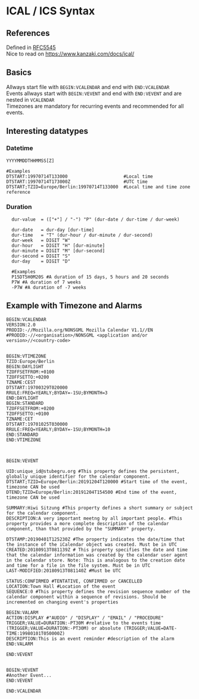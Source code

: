 # ICAL / ICS Syntax

## References
Defined in [RFC5545](https://datatracker.ietf.org/doc/html/rfc5545)   
Nice to read on https://www.kanzaki.com/docs/ical/

## Basics
Allways start file with `BEGIN:VCALENDAR` and end with `END:VCALENDAR`    
Events allways start with `BEGIN:VEVENT` and end with `END:VEVENT` and are nested in `VCALENDAR`    
Timezones are mandatory for recurring events and recommended for all events.    

## Interesting datatypes

### Datetime
```shell
YYYYMMDDTHHMMSS[Z]

#Examples
DTSTART:19970714T133000                     #Local time
DTSTART:19970714T173000Z                    #UTC time
DTSTART;TZID=Europe/Berlin:19970714T133000  #Local time and time zone reference
```

### Duration
```shell
  dur-value  = (["+"] / "-") "P" (dur-date / dur-time / dur-week)

  dur-date   = dur-day [dur-time]
  dur-time   = "T" (dur-hour / dur-minute / dur-second)
  dur-week   = DIGIT "W"
  dur-hour   = DIGIT "H" [dur-minute]
  dur-minute = DIGIT "M" [dur-second]
  dur-second = DIGIT "S"
  dur-day    = DIGIT "D"

  #Examples
  P15DT5H0M20S #A duration of 15 days, 5 hours and 20 seconds
  P7W #A duration of 7 weeks
  -P7W #A duration of -7 weeks
```

## Example with Timezone and Alarms

```shell
BEGIN:VCALENDAR
VERSION:2.0
PRODID:-//Mozilla.org/NONSGML Mozilla Calendar V1.1//EN #PRODID:-//<organisation>/NONSGML <application and/or version>//<country-code>


BEGIN:VTIMEZONE
TZID:Europe/Berlin
BEGIN:DAYLIGHT
TZOFFSETFROM:+0100
TZOFFSETTO:+0200
TZNAME:CEST
DTSTART:19700329T020000
RRULE:FREQ=YEARLY;BYDAY=-1SU;BYMONTH=3
END:DAYLIGHT
BEGIN:STANDARD
TZOFFSETFROM:+0200
TZOFFSETTO:+0100
TZNAME:CET
DTSTART:19701025T030000
RRULE:FREQ=YEARLY;BYDAY=-1SU;BYMONTH=10
END:STANDARD
END:VTIMEZONE



BEGIN:VEVENT

UID:unique_id@stubegru.org #This property defines the persistent, globally unique identifier for the calendar component.
DTSTART;TZID=Europe/Berlin:20191204T120000 #Start time of the event, timezone CAN be used
DTEND;TZID=Europe/Berlin:20191204T154500 #End time of the event, timezone CAN be used

SUMMARY:Hiwi Sitzung #This property defines a short summary or subject for the calendar component.
DESCRIPTION:A very important meetng by all important people. #This property provides a more complete description of the calendar component, than that provided by the "SUMMARY" property.

DTSTAMP:20190401T125230Z #The property indicates the date/time that the instance of the iCalendar object was created. Must be in UTC
CREATED:20180913T081139Z # This property specifies the date and time that the calendar information was created by the calendar user agent in the calendar store. Note: This is analogous to the creation date and time for a file in the file system. Must be in UTC
LAST-MODIFIED:20180913T081140Z #Must be UTC

STATUS:CONFIRMED #TENTATIVE, CONFIRMED or CANCELLED
LOCATION:Town Hall #Location of the event
SEQUENCE:0 #This property defines the revision sequence number of the calendar component within a sequence of revisions. Should be incremented on changing event's properties

BEGIN:VALARM
ACTION:DISPLAY #"AUDIO" / "DISPLAY" / "EMAIL" / "PROCEDURE"
TRIGGER;VALUE=DURATION:-PT30M #relative to the events time (TRIGGER;VALUE=DURATION:-PT30M) or absolute (TRIGGER;VALUE=DATE-TIME:19980101T050000Z)
DESCRIPTION:This is an event reminder #description of the alarm
END:VALARM

END:VEVENT


BEGIN:VEVENT
#Another Event...
END:VEVENT

END:VCALENDAR
```
